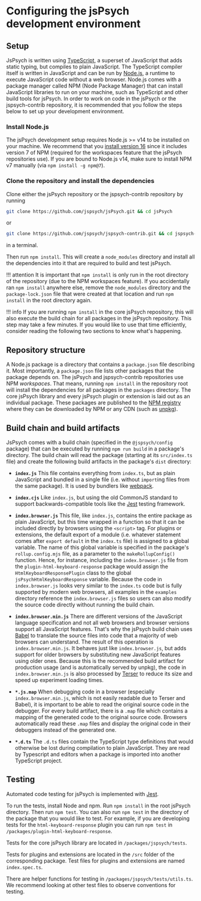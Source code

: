 # Configuring the jsPsych development environment

## Setup

JsPsych is written using [TypeScript](https://www.typescriptlang.org/), a superset of JavaScript that adds static typing, but compiles to plain JavaScript.
The TypeScript compiler itself is written in JavaScript and can be run by [Node.js](https://nodejs.org/en/), a runtime to execute JavaScript code without a web browser.
Node.js comes with a package manager called NPM (Node Package Manager) that can install JavaScript libraries to run on your machine, such as TypeScript and other build tools for jsPsych.
In order to work on code in the jsPsych or the jspsych-contrib repository, it is recommended that you follow the steps below to set up your development environment.

### Install Node.js

The jsPsych development setup requires Node.js >= v14 to be installed on your machine.
We recommend that you [install version 16](https://nodejs.org/en/) since it includes version 7 of NPM (required for the workspaces feature that the jsPsych repositories use).
If you are bound to Node.js v14, make sure to install NPM v7 manually (via `npm install -g npm@7`).

### Clone the repository and install the dependencies

Clone either the jsPsych repository or the jspsych-contrib repository by running

```sh
git clone https://github.com/jspsych/jsPsych.git && cd jsPsych
```

or

```sh
git clone https://github.com/jspsych/jspsych-contrib.git && cd jspsych-contrib
```
in a terminal.

Then run `npm install`.
This will create a `node_modules` directory and install all the dependencies into it that are required to build and test jsPsych.

!!! attention
    It is important that `npm install` is only run in the root directory of the repository (due to the NPM workspaces feature).
    If you accidentally ran `npm install` anywhere else, remove the `node_modules` directory and the `package-lock.json` file that were created at that location and run `npm install` in the root directory again.

!!! info
    If you are running `npm install` in the core jsPsych repository, this will also execute the build chain for all packages in the jsPsych repository.
    This step may take a few minutes.
    If you would like to use that time efficiently, consider reading the following two sections to know what's happening.

## Repository structure

A Node.js package is a directory that contains a `package.json` file describing it.
Most importantly, a `package.json` file lists other packages that the package depends on.
The jsPsych and jspsych-contrib repositories use NPM *workspaces*.
That means, running `npm install` in the repository root will install the dependencies for all packages in the `packages` directory.
The core jsPsych library and every jsPsych plugin or extension is laid out as an individual package.
These packages are published to the [NPM registry](https://www.npmjs.com/) where they can be downloaded by NPM or any CDN (such as [unpkg](https://unpkg.com/)).

## Build chain and build artifacts

JsPsych comes with a build chain (specified in the `@jspsych/config` package) that can be executed by running `npm run build` in a package's directory.
The build chain will read the package (starting at its `src/index.ts` file) and create the following build artifacts in the package's `dist` directory:

* **`index.js`** 
  This file contains everything from `index.ts`, but as plain JavaScript and bundled in a single file (i.e. without `import`ing files from the same package).
  It is used by bundlers like [webpack](https://webpack.js.org/).

* **`index.cjs`**
  Like `index.js`, but using the old CommonJS standard to support backwards-compatible tools like the [Jest](https://jestjs.io/) testing framework.

* **`index.browser.js`**
  This file, like `index.js`, contains the entire package as plain JavaScript, but this time wrapped in a function so that it can be included directly by browsers using the `<script>` tag.
  For plugins or extensions, the default export of a module (i.e. whatever statement comes after `export default` in the `index.ts` file) is assigned to a global variable.
  The name of this global variable is specified in the package's `rollup.config.mjs` file, as a parameter to the `makeRollupConfig()` function.
  Hence, for instance, including the `index.browser.js` file from the `plugin-html-keyboard-response` package would assign the `HtmlKeyboardResponsePlugin` class to the global `jsPsychHtmlKeyboardResponse` variable.
  Because the code in `index.browser.js` looks very similar to the `index.ts` code but is fully supported by modern web browsers, all examples in the `examples` directory reference the `index.browser.js` files so users can also modify the source code directly without running the build chain.

* **`index.browser.min.js`**
  There are different versions of the JavaScript language specification and not all web browsers and browser versions support all JavaScript features.
  That's why the jsPsych build chain uses [Babel](https://babeljs.io/) to translate the source files into code that a majority of web browsers can understand.
  The result of this operation is `index.browser.min.js`.
  It behaves just like `index.browser.js`, but adds support for older browsers by substituting new JavaScript features using older ones.
  Because this is the recommended build artifact for production usage (and is automatically served by unpkg), the code in `index.browser.min.js` is also processed by [Terser](https://terser.org/) to reduce its size and speed up experiment loading times.

* **`*.js.map`**
  When debugging code in a browser (especially `index.browser.min.js`, which is not easily readable due to Terser and Babel), it is important to be able to read the original source code in the debugger.
  For every build artifact, there is a `.map` file which contains a mapping of the generated code to the original source code.
  Browsers automatically read these `.map` files and display the original code in their debuggers instead of the generated one.

* **`*.d.ts`**
  The `.d.ts` files contain the TypeScript type definitions that would otherwise be lost during compilation to plain JavaScript.
  They are read by Typescript and editors when a package is imported into another TypeScript project.


## Testing

Automated code testing for jsPsych is implemented with [Jest](https://jestjs.io/). 

To run the tests, install Node and npm. Run `npm install` in the root jsPsych directory. Then run `npm test`. You can also run `npm test` in the directory of the package that you would like to test. For example, if you are developing tests for the `html-keyboard-response` plugin you can run `npm test` in `/packages/plugin-html-keyboard-response`.

Tests for the core jsPsych library are located in `/packages/jspsych/tests`.

Tests for plugins and extensions are located in the `/src` folder of the corresponding package. Test files for plugins and extensions are named `index.spec.ts`.

There are helper functions for testing in `/packages/jspsych/tests/utils.ts`. We recommend looking at other test files to observe conventions for testing.
